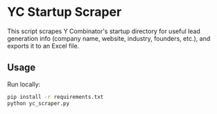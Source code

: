 # YC Startup Scraper

This script scrapes Y Combinator's startup directory for useful lead generation info (company name, website, industry, founders, etc.), and exports it to an Excel file.

## Usage

Run locally:
```bash
pip install -r requirements.txt
python yc_scraper.py
